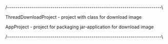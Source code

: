 /---------------------------------------------------------------------------\

ThreadDownloadProject - project with class for download image

AppProject - project for packaging jar-application for download image

/---------------------------------------------------------------------------\
